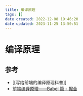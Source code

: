```yaml
---
title: 编译原理
tags: []
date created: 2022-12-08 19:46:20
date updated: 2023-11-25 13:50:51
---
```


# 编译原理

## 参考

- [[写给前端的编译原理科普]]
- [前端编译原理——Babel 篇 - 掘金](https://juejin.cn/post/7200366809409159205)
